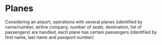 # Planes
Considering an airport, operations with several planes (identified by name/number, airline  company, number of seats, destination, list of passengers) are handled, each plane has certain  passengers (identified by first name, last name and passport number)
